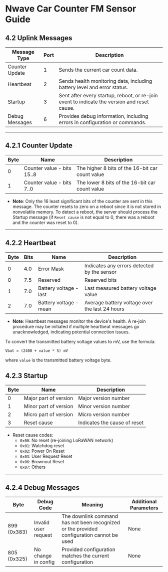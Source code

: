 # Nwave Car Counter FM Sensor Guide

## 4.2 Uplink Messages

| Message Type           | Port | Description                                                                                                                               |
|------------------------|------|-------------------------------------------------------------------------------------------------------------------------------------------|
| Counter Update         | 1    | Sends the current car count data.                                                                                                         |
| Heartbeat              | 2    | Sends health monitoring data, including battery level and error status.                                                                   |
| Startup                | 3    | Sent after every startup, reboot, or re-join event to indicate the version and reset cause.                                               |
| Debug Messages         | 6    | Provides debug information, including errors in configuration or commands.                                                                |

---

## 4.2.1 Counter Update

| Byte | Name                      | Description                                                                                        |
|------|----------------------------|----------------------------------------------------------------------------------------------------|
| 0    | Counter value - bits 15..8 | The higher 8 bits of the 16-bit car count value                                                   |
| 1    | Counter value - bits 7..0  | The lower 8 bits of the 16-bit car count value                                                    |

- **Note**: Only the 16 least significant bits of the counter are sent in this message. The counter resets to zero on a reboot since it is not stored in nonvolatile memory. To detect a reboot, the server should process the Startup message (if `Reset cause` is not equal to 0, there was a reboot and the counter was reset to 0).

---

## 4.2.2 Heartbeat

| Byte | Bits | Name                     | Description                                                                                        |
|------|------|---------------------------|----------------------------------------------------------------------------------------------------|
| 0    | 4.0  | Error Mask                | Indicates any errors detected by the sensor                                                        |
| 0    | 7.5  | Reserved                  | Reserved bits                                                                                      |
| 1    | 7.0  | Battery voltage - last    | Last measured battery voltage value                                                                |
| 2    | 7.0  | Battery voltage - mean    | Average battery voltage over the last 24 hours                                                     |

- **Note**: Heartbeat messages monitor the device's health. A re-join procedure may be initiated if multiple heartbeat messages go unacknowledged, indicating potential connection issues.

To convert the transmitted battery voltage values to mV, use the formula:
```plaintext
Vbat = (2400 + value * 5) mV
```

where `value` is the transmitted battery voltage byte.

## 4.2.3 Startup

| Byte | Name                  | Description                  |
|------|------------------------|------------------------------|
| 0    | Major part of version | Major version number         |
| 1    | Minor part of version | Minor version number         |
| 2    | Micro part of version | Micro version number         |
| 3    | Reset cause           | Indicates the cause of reset |

- Reset cause codes:
    - `0x00`: No reset (re-joining LoRaWAN network)
    - `0x01`: Watchdog reset
    - `0x02`: Power On Reset
    - `0x03`: User Request Reset
    - `0x06`: Brownout Reset
    - `0x07`: Others

---

## 4.2.4 Debug Messages

| Byte | Debug Code    | Meaning                                                 | Additional Parameters |
|------|---------------|---------------------------------------------------------|------------------------|
| 899 (0x383) | Invalid user request | The downlink command has not been recognized or the provided configuration cannot be used | None                  |
| 805 (0x325) | No change in config  | Provided configuration matches the current configuration    | None                  |
